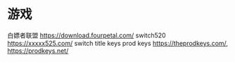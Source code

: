 # 游戏

白嫖者联盟 https://download.fourpetal.com/
switch520 https://xxxxx525.com/
switch title keys  prod keys  https://theprodkeys.com/, https://prodkeys.net/
